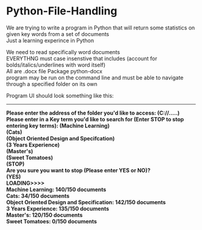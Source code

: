 # Python-File-Handling
We are trying to write a program in Python that will return some statistics on given key words from a set of documents <br /> 
Just a learning experince in Python

We need to read specifically word documents <br /> 
EVERYTHNG must case insenstive that includes (account for bolds/italics/underlines with word itself) <br /> 
All are .docx file Package python-docx  <br /> 
program may be run on the command line and must be able to navigate through a specified folder on its own <br /> 

Program UI should look something like this:
_________________________________________________________________________________________________________________________________________

**<b> Please enter the address of the folder you'd like to access: (C://.....) <br />**
**<b> Please enter in a Key term you'd like to search for (Enter STOP to stop entering key terms):** (Machine Learning) <br /> 
(Cats) <br /> 
(Object Oriented Design and Specifcation) <br /> 
(3 Years Experience) <br /> 
(Master's) <br /> 
(Sweet Tomatoes) <br /> 
(STOP) <br /> 
**Are you sure you want to stop (Please enter YES or NO)?** <br /> 
(YES) <br /> 
LOADING>>>> <br /> 
Machine Learning: 140/150 documents <br /> 
Cats: 34/150 documents <br /> 
Object Oriented Design and Specification: 142/150 documents <br /> 
3 Years Experience: 135/150 documents <br /> 
Master's: 120/150 documents <br /> 
Sweet Tomatoes: 0/150 documents <br /> 

